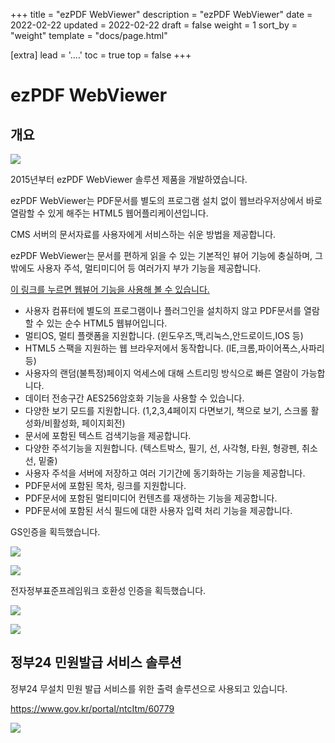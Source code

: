 +++
title = "ezPDF WebViewer"
description = "ezPDF WebViewer"
date = 2022-02-22
updated = 2022-02-22
draft = false
weight = 1
sort_by = "weight"
template = "docs/page.html"

[extra]
lead = '....'
toc = true
top = false
+++

# ezPDF WebViewer

## 개요

![](../wikiimage/webviewer.png)





2015년부터 ezPDF WebViewer 솔루션 제품을 개발하였습니다.

ezPDF WebViewer는 PDF문서를 별도의 프로그램 설치 없이 웹브라우저상에서 바로 열람할 수 있게 해주는 HTML5 웹어플리케이션입니다.

CMS 서버의 문서자료를 사용자에게 서비스하는 쉬운 방법을 제공합니다.



ezPDF WebViewer는 문서를 편하게 읽을 수 있는 기본적인 뷰어 기능에 충실하며, 그 밖에도 사용자 주석, 멀티미디어 등 여러가지 부가 기능을 제공합니다.



[이 링크를 누르면 웹뷰어 기능을 사용해 볼 수 있습니다.](http://webviewer.unidocs.co.kr/ezpdf/customLayout.jsp?contentId=657a504446205765627669657765725f55736572204d616e75616c5f32303135313031355f76312e302e706466)



- 사용자 컴퓨터에 별도의 프로그램이나 플러그인을 설치하지 않고 PDF문서를 열람할 수 있는 순수 HTML5 웹뷰어입니다.
- 멀티OS, 멀티 플랫폼을 지원합니다. (윈도우즈,맥,리눅스,안드로이드,IOS 등)
- HTML5 스팩을 지원하는 웹 브라우저에서 동작합니다. (IE,크롬,파이어폭스,사파리 등)
- 사용자의 랜덤(불특정)페이지 억세스에 대해 스트리밍 방식으로 빠른 열람이 가능합니다.
- 데이터 전송구간 AES256암호화 기능을 사용할 수 있습니다.
- 다양한 보기 모드를 지원합니다. (1,2,3,4페이지 다면보기, 책으로 보기, 스크롤 활성화/비활성화, 페이지회전)
- 문서에 포함된 텍스트 검색기능을 제공합니다.
- 다양한 주석기능을 지원합니다. (텍스트박스, 필기, 선, 사각형, 타원, 형광펜, 취소선, 밑줄)
- 사용자 주석을 서버에 저장하고 여러 기기간에 동기화하는 기능을 제공합니다.
- PDF문서에 포함된 목차, 링크를 지원합니다.
- PDF문서에 포함된 멀티미디어 컨텐츠를 재생하는 기능을 제공합니다.
- PDF문서에 포함된 서식 필드에 대한 사용자 입력 처리 기능을 제공합니다.



GS인증을 획득했습니다.

![](../wikiimage/webviewer.1.jpg)

![](../wikiimage/webviewer.2.jpg)


전자정부표준프레임워크 호환성 인증을 획득했습니다.

![](../wikiimage/webviewer.3.jpg)

![](../wikiimage/webviewer.4.jpg)

## 정부24 민원발급 서비스 솔루션

정부24 무설치 민원 발급 서비스를 위한 출력 솔루션으로 사용되고 있습니다.

<https://www.gov.kr/portal/ntcItm/60779>

![](../wikiimage/webviewer-gov.png)







